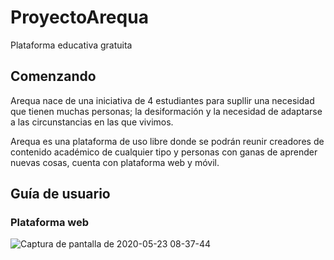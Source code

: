 # ProyectoArequa
Plataforma educativa gratuita


## Comenzando

Arequa nace de una iniciativa de 4 estudiantes para supllir una necesidad que tienen muchas personas; la desiformación y la necesidad de adaptarse a las circunstancias en las que vivimos.

Arequa es una plataforma de uso libre donde se podrán reunir creadores de contenido académico de cualquier tipo y personas con ganas de aprender nuevas cosas, cuenta con plataforma web y móvil.


## Guía de usuario

### Plataforma web

![Captura de pantalla de 2020-05-23 08-37-44](https://user-images.githubusercontent.com/43015087/82732127-e8bc3300-9cd0-11ea-859e-233c388cb614.png)
